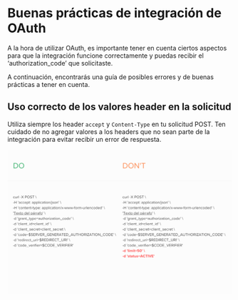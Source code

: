# Buenas prácticas de integración de OAuth

A la hora de utilizar OAuth, es importante tener en cuenta ciertos aspectos para que la integración funcione correctamente y puedas recibir el ‘authorization_code’ que solicitaste.

A continuación, encontrarás una guía de posibles errores y de buenas prácticas a tener en cuenta. 

## Uso correcto de los valores header en la solicitud

Utiliza siempre los header `accept` y `Content-Type` en tu solicitud POST. Ten cuidado de no agregar valores a los headers que no sean parte de la integración para evitar recibir un error de respuesta.

![oauth-params](/images/oauth/oauth-params-v4.png)


